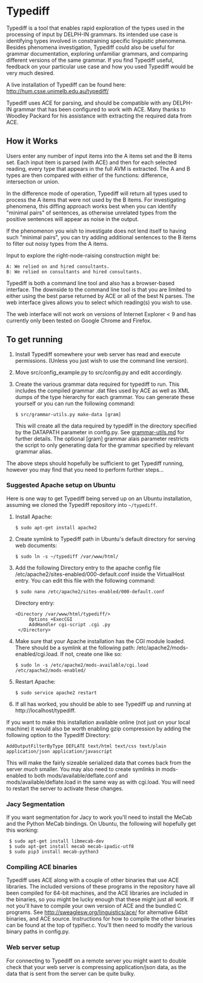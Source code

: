 # Typediff

Typediff is a tool that enables rapid exploration of the types used in the
processing of input by DELPH-IN grammars. Its intended use case is identifying
types involved in constraining specific linguistic phenomena. Besides phenomena
investigation, Typediff could also be useful for grammar documentation,
exploring unfamiliar grammars, and comparing different versions of the same
grammar. If you find Typediff useful, feedback on your particular use case and
how you used Typediff would be very much desired.

A live installation of Typediff can be found here:
http://hum.csse.unimelb.edu.au/typediff/

Typediff uses ACE for parsing, and should be compatible with any DELPH-IN
grammar that has been configured to work with ACE. Many thanks to Woodley
Packard for his assistance with extracting the required data from ACE.


## How it Works

Users enter any number of input items into the A items set and the B items
set. Each input item is parsed (with ACE) and then for each selected reading,
every type that appears in the full AVM is extracted. The A and B types are then
compared with either of the functions: difference, intersection or union.

In the difference mode of operation, Typediff will return all types used to
process the A items that were not used by the B items. For investigating
phenomena, this diffing approach works best when you can identify "minimal
pairs" of sentences, as otherwise unrelated types from the positive sentences
will appear as noise in the output.

If the phenomenon you wish to investigate does not lend itself to having such
"minimal pairs", you can try adding additional sentences to the B items to
filter out noisy types from the A items.

Input to explore the right-node-raising construction might be:

    A: We relied on and hired consultants.
    B: We relied on consultants and hired consultants.

Typediff is both a command line tool and also has a browser-based interface. The
downside to the command line tool is that you are limited to either using the
best parse returned by ACE or all of the best N parses.  The web interface gives
allows you to select which reading(s) you wish to use.

The web interface will not work on versions of Internet Explorer < 9 and has
currently only been tested on Google Chrome and Firefox.


## To get running

1. Install Typediff somewhere your web server has read and execute
   permissions. (Unless you just wish to use the command line version).

2. Move src/config_example.py to src/config.py and edit accordingly.

3. Create the various grammar data required for typediff to run. This includes
   the compiled grammar .dat files used by ACE as well as XML dumps of the type
   hierarchy for each grammar. You can generate these yourself or you can run
   the following command:
 
   ```
   $ src/grammar-utils.py make-data [gram]
   ```

   This will create all the data required by typediff in the directory specified
   by the DATAPATH parameter in config.py. See
   [grammar-utils.md](grammar-utils.md) for further details.  The optional
   [gram] grammar alais parameter restricts the script to only generating data
   for the grammar specified by relevant grammar alias.


The above steps should hopefully be sufficient to get Typediff running, however
you may find that you need to perform further steps...


### Suggested Apache setup on Ubuntu

Here is one way to get Typediff being served up on an Ubuntu installation,
assuming we cloned the Typediff repository into `~/typediff`.

1. Install Apache:

   ```
   $ sudo apt-get install apache2
   ```

2. Create symlink to Typediff path in Ubuntu's default directory for serving web
   documents:

   ```
   $ sudo ln -s ~/typediff /var/www/html/
   ```

3. Add the following Directory entry to the apache config file
   /etc/apache2/sites-enabled/000-default.conf inside the VirtualHost entry. You
   can edit this file with the following command:

   ```
   $ sudo nano /etc/apache2/sites-enabled/000-default.conf
   ```
   
   Directory entry:
   ```
   <Directory /var/www/html/typediff/>
        Options +ExecCGI
        AddHandler cgi-script .cgi .py
    </Directory>
   ```

4. Make sure that your Apache installation has the CGI module loaded.  There
   should be a symlink at the following path:
   /etc/apache2/mods-enabled/cgi.load. If not, create one like so:

   ```
   $ sudo ln -s /etc/apache2/mods-available/cgi.load /etc/apache2/mods-enabled/
   ```
   
5. Restart Apache:

   ```
   $ sudo service apache2 restart
   ```

6. If all has worked, you should be able to see Typediff up and running at
   http://localhost/typediff.

If you want to make this installation available online (not just on your local
machine) it would also be worth enabling gzip compression by adding the
following option to the Typediff Directory:


    AddOutputFilterByType DEFLATE text/html text/css text/plain application/json application/javascript


This will make the fairly sizeable serialized data that comes back from the
server *much* smaller. You may also need to create symlinks in mods-enabled to
both mods/available/deflate.conf and mods/available/deflate.load in the same way
as with cgi.load. You will need to restart the server to activate these changes.


### Jacy Segmentation

If you want segmentation for Jacy to work you'll need to install the MeCab and
the Python MeCab bindings. On Ubuntu, the following will hopefully get this
working:

```
 $ sudo apt-get install libmecab-dev
 $ sudo apt-get install mecab mecab-ipadic-utf8
 $ sudo pip3 install mecab-python3
```

### Compiling ACE binaries

Typediff uses ACE along with a couple of other binaries that use ACE
libraries. The included versions of these programs in the repository have all
been compiled for 64-bit machines, and the ACE libraries are included in the
binaries, so you might be lucky enough that these might just all work. If not
you'll have to compile your own version of ACE and the bundled C programs. See
http://sweaglesw.org/linguistics/ace/ for alternative 64bit binaries, and ACE
source. Instructions for how to compile the other binaries can be found at the
top of typifier.c. You'll then need to modify the various binary paths in
config.py.


### Web server setup

For connecting to Typediff on a remote server you might want to double check
that your web server is compressing application/json data, as the data that is
sent from the server can be quite bulky.
